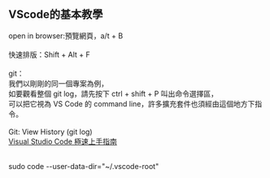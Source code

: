 ## VScode的基本教學
open in browser:預覽網頁，a/t + B<br>
<br>
快速排版：Shift + Alt + F<br>
<br>
git：<br>
我們以剛剛的同一個專案為例，<br>
如要觀看整個 git log，請先按下 ctrl + shift + P 叫出命令選擇區，<br>
可以把它視為 VS Code 的 command line，許多擴充套件也須經由這個地方下指令。<br>
<br>
Git: View History (git log)<br>
<a href="https://blog.tonycube.com/2018/11/visual-studio-code.html">Visual Studio Code 極速上手指南</a><br>
<a href=""></a><br>

sudo code --user-data-dir="~/.vscode-root"
